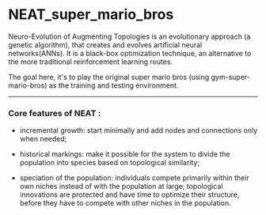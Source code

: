 # NEAT_super_mario_bros

Neuro-Evolution of Augmenting Topologies is an evolutionary approach (a genetic algorithm), that creates and evolves artificial neural networks(ANNs).
It is a black-box optimization technique, an alternative to the more traditional reinforcement learning routes.


The goal here, it's to play the original super mario bros (using gym-super-mario-bros) as the training and testing environment.

---

 ### Core features of NEAT : 
* incremental growth: start minimally and add nodes and connections only when needed;
  

* historical markings:  make it possible for the system to divide the population into species based on topological similarity;


* speciation of the population: individuals compete primarily within their own niches instead of with the population at large;
topological innovations are protected and have time to optimize their structure, before they have to compete with other  niches in the population.


